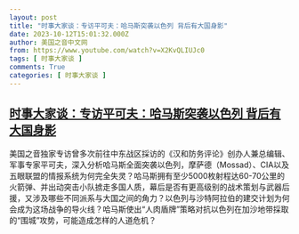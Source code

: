 ```yaml
---
layout: post
title: "时事大家谈：专访平可夫：哈马斯突袭以色列 背后有大国身影"
date: 2023-10-12T15:01:32.000Z
author: 美国之音中文网
from: https://www.youtube.com/watch?v=X2KvQLIUJc0
tags: [ 时事大家谈 ]
comments: True
categories: [ 时事大家谈 ]
---
```

<!--1697122892000-->
[时事大家谈：专访平可夫：哈马斯突袭以色列 背后有大国身影](https://www.youtube.com/watch?v=X2KvQLIUJc0)
------

<div>
美国之音独家专访曾多次前往中东战区採访的《汉和防务评论》创办人兼总编辑、军事专家平可夫，深入分析哈马斯全面突袭以色列，摩萨德（Mossad）、CIA以及五眼联盟的情报系统为何完全失灵？哈马斯拥有至少5000枚射程达60-70公里的火箭弹、并出动突击小队掳走多国人质，幕后是否有更高级别的战术策划与武器后援，又涉及哪些不同派系与大国之间的角力？以色列与沙特阿拉伯的建交计划为何会成为这场战争的导火线？哈马斯使出“人肉盾牌”策略对抗以色列在加沙地带採取的“围城”攻势，可能造成怎样的人道危机？
</div>
